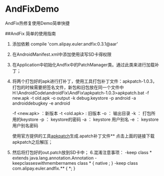 # AndFixDemo
AndFix热修复使用Demo简单快捷


##AndFix 简单的使用指南
1. 添加依赖   compile 'com.alipay.euler:andfix:0.3.1@aar'
2. 在AndroidManifest.xml中添加使用读写SD卡得权限
3. 在Application中初始化Andfix中的PatchManager类。通过此类来进行加载补丁；
4. 将两个打包好的apk进行打补丁，使用工具打包补丁文件：apkpatch-1.0.3，打包的时候需要把签名文件，新包和旧包放在同一个文件中
    H:\AndroidCode\androidFix\AndFix\apkpatch-1.0.3>apkpatch.bat -f new.apk -t old.apk -o output -k debug.keystore -p android -a androiddebugkey -e android

     -f <new.apk> ：新版本
     -t <old.apk> : 旧版本
     -o <output> ： 输出目录
     -k <keystore>： 打包所用的keystore
     -p <password>： keystore的密码
     -a <alias>： keystore 用户别名
     -e <alias password>： keystore 用户别名密码

     使用官方提供的工具[apkpatch](https://github.com/alibaba/AndFix/blob/master/tools/apkpatch-1.0.3.zip)生成.apatch补丁文件**
     点击上面的链接下载apkpatch之后解压；

5. 然后将打包好的out.patch放到SD卡中；
6.混淆注意事项：
    -keep class * extends java.lang.annotation.Annotation
    -keepclasseswithmembernames class * { native <methods>; }
    -keep class com.alipay.euler.andfix.** { *; }